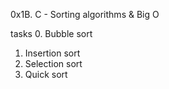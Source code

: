 0x1B. C - Sorting algorithms & Big O

tasks
0. Bubble sort
1. Insertion sort
2. Selection sort
3. Quick sort
